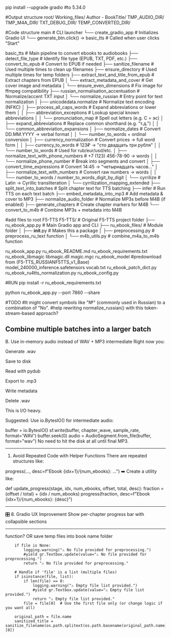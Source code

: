 pip install --upgrade gradio #to 5.34.0

#Output structure
root/
  Working_files/
    Author - BookTitle/
      TMP_AUDIO_DIR/
      TMP_M4A_DIR/
      TXT_DEBUG_DIR/
      TEMP_CONVERTED_DIR/


#Code structure
main                         # CLI launcher
└── create_gradio_app        # Initializes Gradio UI
    └── generate_btn.click() -> basic_tts   # Called when user clicks "Start"

basic_tts                    # Main pipeline to convert ebooks to audiobooks
├── detect_file_type         # Identify file type (EPUB, TXT, PDF, etc.)
├── convert_to_epub          # Convert to EPUB if needed
├── sanitize_filename        # Used multiple times to clean up filenames
├── ensure_directory         # Used multiple times for temp folders
├── extract_text_and_title_from_epub     # Extract chapters from EPUB
│   └── extract_metadata_and_cover       # Get cover image and metadata
│       └── ensure_even_dimensions       # Fix image for ffmpeg compatibility
├── russian_normalisation_accentuation   # Normalize/accent TXT input
│   └── normalize_russian                # Entry point for text normalization
│       ├── unicodedata.normalize        # Normalize text encoding (NFKC)
│       ├── process_all_caps_words       # Expand abbreviations or lower them
│       │   ├── abbreviation_exceptions  # Lookup special known abbreviations
│       │   └── pronunciation_map        # Spell out letters (e.g. С = эс)
│       ├── expand_abbreviations         # Replace common shorthand (e.g. "т.д.")
│       │   └── common_abbreviation_expansions
│       ├── normalize_dates              # Convert DD.MM.YYYY → verbal format
│       │   └── number_to_words + ordinal conversion
│       ├── currency_normalization       # Convert prices → full word form
│       │   ├── currency_to_words        # 123₽ → "сто двадцать три рубля"
│       │   └── number_to_words          # Used for rub/eur/usd/etc.
│       ├── normalize_text_with_phone_numbers # +7 (123) 456-78-90 → words
│       │   └── normalize_phone_number   # Break into segments and convert
│       ├── convert_time_expressions     # Convert 14:45 → "четырнадцать часов..."
│       ├── normalize_text_with_numbers  # Convert raw numbers → words
│       │   └── number_to_words / number_to_words_digit_by_digit
│       └── cyrrilize                    # Latin → Cyrillic transliteration
│           └── cyrrilization_mapping_extended
├── split_text_into_batches              # Split chapter text for TTS batching
├── infer                                # Run TTS on each text batch
├── embed_metadata_into_mp3              # Add metadata & cover to MP3
├── normalize_audio_folder               # Normalize MP3s before M4B (if enabled)
├── generate_chapters                    # Create chapter markers for M4B
└── convert_to_m4b                       # Combine MP3s + metadata into M4B


#add files to root F5-TTS
F5-TTS/                         # Original F5-TTS project folder
├── ru_ebook_app.py             # Main Gradio app and CLI
├── ru_ebook_files/             # Module folder
│   ├── __init__.py             # Makes this a package
│   ├── preprocessing.py        # preprocess_ru_text function
│   └── m4b_utils.py            # combine_m4a_to_m4b function



ru_ebook_app.py
ru_ebook_README.md
ru_ebook_requirements.txt
ru_ebook_libmagic
	libmagic.dll
	magic.mgc
ru_ebook_model #predownload from (F5-TTS_RUSSIANF5TTS_v1_Base)
	model_240000_inference.safetensors
	vocab.txt
ru_ebook_patch_dict.py
ru_ebook_ru4tts_normalization.py
ru_ebook_config.py

#RUN
pip install -r ru_ebook_requirements.txt

python ru_ebook_app.py --port 7860 --share


#TODO
#It might convert symbols like "№" (commonly used in Russian) to a combination of "No".
#help rewriting normalize_russian() with this token-stream-based approach?





Combine multiple batches into a larger batch
---------------------------------------
B. Use in-memory audio instead of WAV + MP3 intermediate
Right now you:

Generate .wav

Save to disk

Read with pydub

Export to .mp3

Write metadata

Delete .wav

This is I/O heavy.

Suggested:
Use io.BytesIO() for intermediate audio:

buffer = io.BytesIO()
sf.write(buffer, chapter_wave, sample_rate, format='WAV')
buffer.seek(0)
audio = AudioSegment.from_file(buffer, format="wav")
No need to hit the disk at all until final MP3.


------------------------------------------------------
 1. Avoid Repeated Code with Helper Functions
There are repeated structures like:

progress(..., desc=f"Ebook {idx+1}/{num_ebooks}: ...")
➡️ Create a utility like:

def update_progress(stage, idx, num_ebooks, offset, total, desc):
    fraction = (offset / total) + (idx / num_ebooks)
    progress(fraction, desc=f"Ebook {idx+1}/{num_ebooks}: {desc}")
	

-------------------------------------------------
🎛️ 8. Gradio UX Improvement
Show per-chapter progress bar with collapsible sections



---------------------------------
function? OR save temp files into book name folder 

        if file is None:
            logging.warning("⚠️ No file provided for preprocessing.")
            #yield gr.Textbox.update(value="⚠️ No file provided for preprocessing.")
            return "⚠️ No file provided for preprocessing."

        # Handle if 'file' is a list (multiple files)
        if isinstance(file, list):
            if len(file) == 0:
                logging.warning("⚠️ Empty file list provided.")
                #yield gr.Textbox.update(value="⚠️ Empty file list provided.")
                return "⚠️ Empty file list provided."
            file = file[0]  # Use the first file only (or change logic if you want all)
        
        original_path = file.name
        sanitized_title = sanitize_filename(os.path.splitext(os.path.basename(original_path.name))[0])